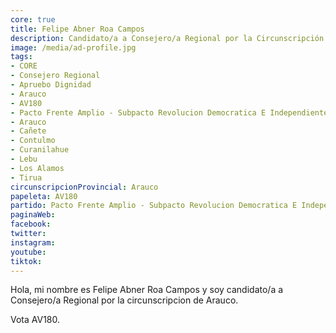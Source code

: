 ```yaml
---
core: true
title: Felipe Abner Roa Campos
description: Candidato/a a Consejero/a Regional por la Circunscripción de Arauco
image: /media/ad-profile.jpg
tags:
- CORE
- Consejero Regional
- Apruebo Dignidad
- Arauco
- AV180
- Pacto Frente Amplio - Subpacto Revolucion Democratica E Independientes - Revolucion Democratica
- Arauco
- Cañete
- Contulmo
- Curanilahue
- Lebu
- Los Alamos
- Tirua
circunscripcionProvincial: Arauco
papeleta: AV180
partido: Pacto Frente Amplio - Subpacto Revolucion Democratica E Independientes - Revolucion Democratica
paginaWeb:
facebook:
twitter:
instagram:
youtube:
tiktok:
---
```

Hola, mi nombre es Felipe Abner Roa Campos y soy candidato/a a Consejero/a Regional por la circunscripcion de Arauco.

Vota AV180.